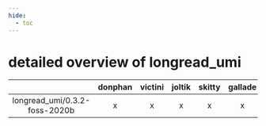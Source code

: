 ```yaml
---
hide:
  - toc
---
```


detailed overview of longread_umi
=================================

| |donphan|victini|joltik|skitty|gallade|accelgor|swalot|doduo|
| :---: | :---: | :---: | :---: | :---: | :---: | :---: | :---: | :---: |
|longread_umi/0.3.2-foss-2020b|x|x|x|x|x|-|x|x|
